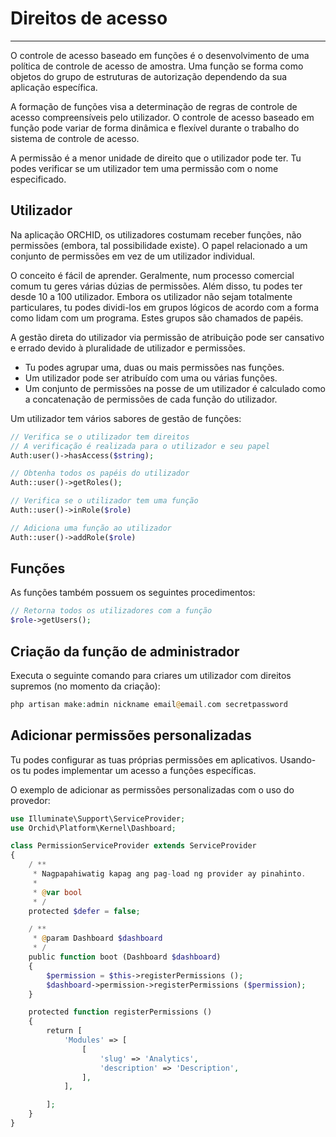 # Direitos de acesso
----------
O controle de acesso baseado em funções é o desenvolvimento de uma política de controle de acesso de amostra. Uma função se forma como objetos do grupo de estruturas de autorização dependendo da sua aplicação específica.

A formação de funções visa a determinação de regras de controle de acesso compreensíveis pelo utilizador. O controle de acesso baseado em função pode variar de forma dinâmica e flexível durante o trabalho do sistema de controle de acesso.

A permissão é a menor unidade de direito que o utilizador pode ter. Tu podes verificar se um utilizador tem uma permissão com o nome especificado.

## Utilizador

Na aplicação ORCHID, os utilizadores costumam receber funções, não permissões (embora, tal possibilidade existe). O papel relacionado a um conjunto de permissões em vez de um utilizador individual.

O conceito é fácil de aprender. Geralmente, num processo comercial comum tu geres várias dúzias de permissões. Além disso, tu podes ter desde 10 a 100 utilizador. Embora os utilizador não sejam totalmente particulares, tu podes dividi-los em grupos lógicos de acordo com a forma como lidam com um programa. Estes grupos são chamados de papéis.

A gestão direta do utilizador via permissão de atribuição pode ser cansativo e errado devido à pluralidade de utilizador e permissões.

- Tu podes agrupar uma, duas ou mais permissões nas funções.
- Um utilizador pode ser atribuído com uma ou várias funções.
- Um conjunto de permissões na posse de um utilizador é calculado como a concatenação de permissões de cada função do utilizador.


Um utilizador tem vários sabores de gestão de funções:

```php
// Verifica se o utilizador tem direitos
// A verificação é realizada para o utilizador e seu papel
Auth:user()->hasAccess($string);

// Obtenha todos os papéis do utilizador
Auth::user()->getRoles();

// Verifica se o utilizador tem uma função
Auth::user()->inRole($role)

// Adiciona uma função ao utilizador
Auth::user()->addRole($role)
```

## Funções

As funções também possuem os seguintes procedimentos:

```php
// Retorna todos os utilizadores com a função
$role->getUsers();
```


## Criação da função de administrador

Executa o seguinte comando para criares um utilizador com direitos supremos (no momento da criação):


```php
php artisan make:admin nickname email@email.com secretpassword
```


## Adicionar permissões personalizadas

Tu podes configurar as tuas próprias permissões em aplicativos.
Usando-os tu podes implementar um acesso a funções específicas.

O exemplo de adicionar as permissões personalizadas com o uso do provedor:

```php
use Illuminate\Support\ServiceProvider;
use Orchid\Platform\Kernel\Dashboard;

class PermissionServiceProvider extends ServiceProvider
{
    / **
     * Nagpapahiwatig kapag ang pag-load ng provider ay pinahinto.
     *
     * @var bool
     * /
    protected $defer = false;

    / **
     * @param Dashboard $dashboard
     * /
    public function boot (Dashboard $dashboard)
    {
        $permission = $this->registerPermissions ();
        $dashboard->permission->registerPermissions ($permission);
    }

    protected function registerPermissions ()
    {
        return [
            'Modules' => [
                [
                    'slug' => 'Analytics',
                    'description' => 'Description',
                ],
            ],

        ];
    }
}
```

